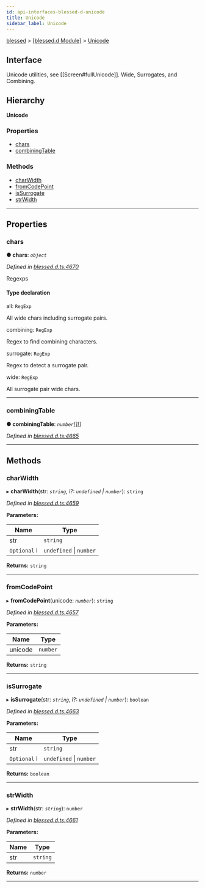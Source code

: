 ```yaml
---
id: api-interfaces-blessed-d-unicode
title: Unicode
sidebar_label: Unicode
---
```


[blessed](api-readme.md) > [[blessed.d Module]](api-modules-blessed-d-module.md) > [Unicode](api-interfaces-blessed-d-unicode.md)

## Interface

Unicode utilities, see \[\[Screen#fullUnicode\]\]. Wide, Surrogates, and Combining.

## Hierarchy

**Unicode**

### Properties

* [chars](api-interfaces-blessed-d-unicode.md#chars)
* [combiningTable](api-interfaces-blessed-d-unicode.md#combiningtable)

### Methods

* [charWidth](api-interfaces-blessed-d-unicode.md#charwidth)
* [fromCodePoint](api-interfaces-blessed-d-unicode.md#fromcodepoint)
* [isSurrogate](api-interfaces-blessed-d-unicode.md#issurrogate)
* [strWidth](api-interfaces-blessed-d-unicode.md#strwidth)

---

## Properties

<a id="chars"></a>

###  chars

**● chars**: *`object`*

*Defined in [blessed.d.ts:4670](https://github.com/cancerberoSgx/accursed/blob/7a42e78/src/declarations/blessed.d.ts#L4670)*

Regexps

#### Type declaration

 all: `RegExp`

All wide chars including surrogate pairs.

 combining: `RegExp`

Regex to find combining characters.

 surrogate: `RegExp`

Regex to detect a surrogate pair.

 wide: `RegExp`

All surrogate pair wide chars.

___
<a id="combiningtable"></a>

###  combiningTable

**● combiningTable**: *`number`[][]*

*Defined in [blessed.d.ts:4665](https://github.com/cancerberoSgx/accursed/blob/7a42e78/src/declarations/blessed.d.ts#L4665)*

___

## Methods

<a id="charwidth"></a>

###  charWidth

▸ **charWidth**(str: *`string`*, i?: *`undefined` \| `number`*): `string`

*Defined in [blessed.d.ts:4659](https://github.com/cancerberoSgx/accursed/blob/7a42e78/src/declarations/blessed.d.ts#L4659)*

**Parameters:**

| Name | Type |
| ------ | ------ |
| str | `string` |
| `Optional` i | `undefined` \| `number` |

**Returns:** `string`

___
<a id="fromcodepoint"></a>

###  fromCodePoint

▸ **fromCodePoint**(unicode: *`number`*): `string`

*Defined in [blessed.d.ts:4657](https://github.com/cancerberoSgx/accursed/blob/7a42e78/src/declarations/blessed.d.ts#L4657)*

**Parameters:**

| Name | Type |
| ------ | ------ |
| unicode | `number` |

**Returns:** `string`

___
<a id="issurrogate"></a>

###  isSurrogate

▸ **isSurrogate**(str: *`string`*, i?: *`undefined` \| `number`*): `boolean`

*Defined in [blessed.d.ts:4663](https://github.com/cancerberoSgx/accursed/blob/7a42e78/src/declarations/blessed.d.ts#L4663)*

**Parameters:**

| Name | Type |
| ------ | ------ |
| str | `string` |
| `Optional` i | `undefined` \| `number` |

**Returns:** `boolean`

___
<a id="strwidth"></a>

###  strWidth

▸ **strWidth**(str: *`string`*): `number`

*Defined in [blessed.d.ts:4661](https://github.com/cancerberoSgx/accursed/blob/7a42e78/src/declarations/blessed.d.ts#L4661)*

**Parameters:**

| Name | Type |
| ------ | ------ |
| str | `string` |

**Returns:** `number`

___

